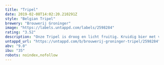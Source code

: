 ```yaml
---
title: "Tripel"
date: 2019-02-08T14:02:20.210291Z
style: "Belgian Tripel"
brewery: "Brouwerij Groninger"
image: "https://labels.untappd.com/labels/2598284"
rating: "3.52"
description: "Onze Tripel is droog en licht fruitig. Kruidig bier met verre klanken van korianderzaad en sinaasappelschil. Mals, zacht moutig, goudkleurig bier met een aangename bitterheid."
untappd_url: "https://untappd.com/b/brouwerij-groninger-tripel/2598284"
abv: "9.0"
ibu: "35"
robots: noindex,nofollow
---
```

